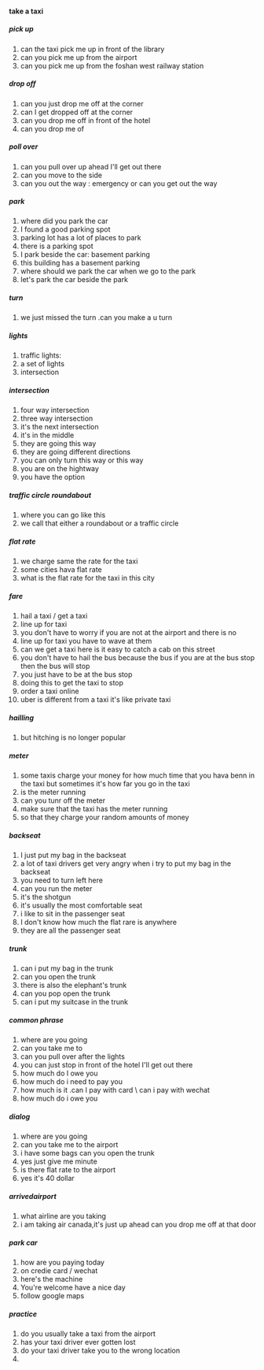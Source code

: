 #### take a taxi
##### pick up
1. can the taxi pick me up in front of the library
2. can you pick me up from the airport
3. can you pick me up from the foshan west railway station
##### drop off
1. can you just drop me off at the corner
2. can I get dropped off at the corner
3. can you drop me off in front of the hotel
4. can you drop me of 
##### poll over
1. can you pull over  up ahead I'll get out there
2. can you move to the side 
3. can you out the way : emergency or   can you get out the way
##### park
1. where did you park the car
2. I found a good parking spot
3. parking lot has a lot of  places to park
4. there is a parking spot
5. I park beside the car: basement parking
6. this building has a  basement parking
7. where should we park the car when we go to the park
8. let's park the car beside the park
##### turn 
1. we just missed the turn .can you make a u turn
##### lights
1. traffic lights:
2. a set of lights
3. intersection
##### intersection
1. four way intersection
2. three way intersection
3. it's the next intersection
4. it's in the middle
5. they are going this way
6. they are going different directions
7. you can only turn this way or this way
8. you are on the hightway
9. you have the option
##### traffic circle roundabout
1. where you can go like this 
2. we call that either a roundabout or a traffic circle
##### flat rate
1. we charge same the rate for the taxi 
2. some cities hava flat rate
3. what is the flat rate for the taxi in this city
##### fare
1. hail a taxi / get a taxi 
2. line up for taxi
3. you don't have to worry if you are not at the airport and there is no
4. line up for taxi you have to wave at them
5. can we get a taxi here is it easy to catch a cab on this street
6. you don't have to hail the bus because the bus if you are at the bus stop then the bus will stop
7. you just have to be at the bus stop
8. doing this to get the taxi to stop 
9. order a taxi online
10. uber is different from a taxi it's like private taxi
##### hailling
1. but hitching is no longer popular
##### meter
1. some taxis charge your money for how much time that you hava benn in the taxi but sometimes it's how far you go in the taxi
2. is the meter running 
3. can you tunr off the meter
4. make sure that the taxi has the meter running
5. so that they charge your random amounts of money
##### backseat
1. I just put my bag in the backseat
2. a lot of taxi drivers get very angry when i try to put my bag in the backseat
3. you need to turn left here 
4. can you run the meter
5. it's the shotgun 
6. it's usually the most comfortable seat
7. i like to sit in the passenger seat
8. I don't know how much the flat rare is anywhere
9. they are all the passenger seat
##### trunk
1. can i put my bag in the trunk
2. can you open the trunk
3. there is also the elephant's trunk
4. can you pop open the trunk
5. can i put my suitcase in the trunk
##### common phrase
1. where are you going
2. can you take me to 
3. can you pull over after the lights
4. you can just stop in front of the hotel I'll get out there
5. how much do I owe you 
6. how much do i need to pay you 
7. how much is it .can I pay with card \ can i pay with wechat
8. how much do i owe you 

##### dialog
1. where are you going
2. can you take me to the airport 
3. i have some bags can you open the trunk
4. yes just give me minute
5. is there flat rate to the airport 
6. yes it's 40 dollar
#####  arrivedairport
1. what airline are you taking 
2. i am taking air canada,it's just up ahead can you drop me off at that door
##### park car
1. how are you paying today
2. on credie card / wechat
3. here's the machine
4. You're welcome have a nice day
5. follow google maps
##### practice
1. do you usually take a taxi from the airport 
2. has your taxi driver ever gotten lost
3. do your taxi driver take you to the wrong location
4. 
